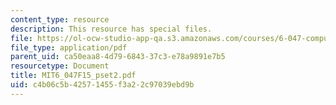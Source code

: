 ```yaml
---
content_type: resource
description: This resource has special files.
file: https://ol-ocw-studio-app-qa.s3.amazonaws.com/courses/6-047-computational-biology-fall-2015/c4b06c5b42571455f3a22c97039ebd9b_MIT6_047F15_pset2.pdf
file_type: application/pdf
parent_uid: ca50eaa8-4d79-6843-37c3-e78a9891e7b5
resourcetype: Document
title: MIT6_047F15_pset2.pdf
uid: c4b06c5b-4257-1455-f3a2-2c97039ebd9b
---
```

